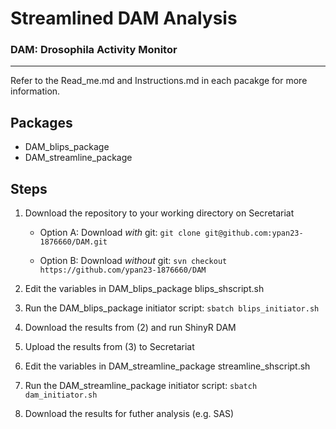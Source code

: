 # **Streamlined DAM Analysis**

### **DAM**: **D**rosophila **A**ctivity **M**onitor

---

Refer to the Read_me.md and Instructions.md in each pacakge for more information.

## Packages

- DAM_blips_package
- DAM_streamline_package

## Steps

1. Download the repository to your working directory on Secretariat

   - Option A: Download _with_ git: `git clone git@github.com:ypan23-1876660/DAM.git`

   - Option B: Download _without_ git: `svn checkout https://github.com/ypan23-1876660/DAM`

2. Edit the variables in DAM_blips_package blips_shscript.sh

3. Run the DAM_blips_package initiator script: `sbatch blips_initiator.sh`

4. Download the results from (2) and run ShinyR DAM

5. Upload the results from (3) to Secretariat

6. Edit the variables in DAM_streamline_package streamline_shscript.sh

7. Run the DAM_streamline_package initiator script: `sbatch dam_initiator.sh`

8. Download the results for futher analysis (e.g. SAS)
